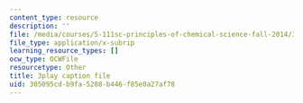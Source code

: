 ```yaml
---
content_type: resource
description: ''
file: /media/courses/5-111sc-principles-of-chemical-science-fall-2014/305095cdb9fa5288b446f85e0a27af78_p8AAjZXr5dg.vtt
file_type: application/x-subrip
learning_resource_types: []
ocw_type: OCWFile
resourcetype: Other
title: 3play caption file
uid: 305095cd-b9fa-5288-b446-f85e0a27af78
---
```


